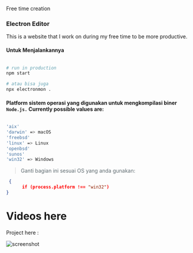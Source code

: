 Free time creation

### Electron Editor
This is a website that I work on during my free time to be more productive.



#### Untuk Menjalankannya

```bash

# run in production
npm start

# atau bisa juga
npx electronmon .
```


#### Platform sistem operasi yang digunakan untuk mengkompilasi biner `Node.js.` Currently possible values are:

```bash

'aix'
'darwin' => macOS
'freebsd'
'linux' => Linux
'openbsd'
'sunos'
'win32' => Windows

```


> <span style="color: #606c71">Ganti bagian ini sesuai OS yang anda gunakan:</span>

```json
 {
      if (process.platform !== "win32") 
}
```

#  Videos here
Project here :

![screenshot](https://github.com/Jooselleebew/Electron-Editor/blob/main/video.gif)


